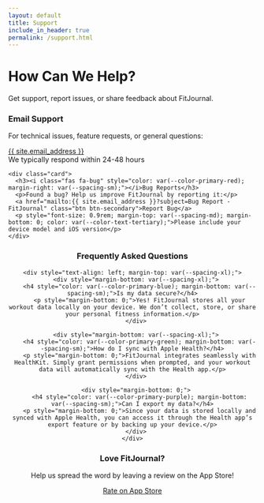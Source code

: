 ```yaml
---
layout: default
title: Support
include_in_header: true
permalink: /support.html
---
```


<div class="content" style="max-width: 700px; margin: 0 auto;">
  <div class="text-center mb-2xl">
    <h1>How Can We Help?</h1>
    <p>Get support, report issues, or share feedback about FitJournal.</p>
  </div>

  <div class="grid grid-2">
    <div class="card">
      <h3><i class="fas fa-envelope" style="color: var(--color-primary-blue); margin-right: var(--spacing-sm);"></i>Email Support</h3>
      <p>For technical issues, feature requests, or general questions:</p>
      <a href="mailto:{{ site.email_address }}" class="btn btn-primary">{{ site.email_address }}</a>
      <p style="font-size: 0.9rem; margin-top: var(--spacing-md); margin-bottom: 0; color: var(--color-text-tertiary);">We typically respond within 24-48 hours</p>
    </div>
    
    <div class="card">
      <h3><i class="fas fa-bug" style="color: var(--color-primary-red); margin-right: var(--spacing-sm);"></i>Bug Reports</h3>
      <p>Found a bug? Help us improve FitJournal by reporting it:</p>
      <a href="mailto:{{ site.email_address }}?subject=Bug Report - FitJournal" class="btn btn-secondary">Report Bug</a>
      <p style="font-size: 0.9rem; margin-top: var(--spacing-md); margin-bottom: 0; color: var(--color-text-tertiary);">Please include your device model and iOS version</p>
    </div>
  </div>

  <div class="card" style="margin-top: var(--spacing-2xl); text-align: center;">
    <h3>Frequently Asked Questions</h3>
    
    <div style="text-align: left; margin-top: var(--spacing-xl);">
      <div style="margin-bottom: var(--spacing-xl);">
        <h4 style="color: var(--color-primary-blue); margin-bottom: var(--spacing-sm);">Is my data secure?</h4>
        <p style="margin-bottom: 0;">Yes! FitJournal stores all your workout data locally on your device. We don’t collect, store, or share your personal fitness information.</p>
      </div>
      
      <div style="margin-bottom: var(--spacing-xl);">
        <h4 style="color: var(--color-primary-green); margin-bottom: var(--spacing-sm);">How do I sync with Apple Health?</h4>
        <p style="margin-bottom: 0;">FitJournal integrates seamlessly with HealthKit. Simply grant permissions when prompted, and your workout data will automatically sync with the Health app.</p>
      </div>
      
      <div style="margin-bottom: 0;">
        <h4 style="color: var(--color-primary-purple); margin-bottom: var(--spacing-sm);">Can I export my data?</h4>
        <p style="margin-bottom: 0;">Since your data is stored locally and synced with Apple Health, you can access it through the Health app’s export feature or by backing up your device.</p>
      </div>
    </div>
  </div>

  <div style="text-align: center; margin-top: var(--spacing-4xl);">
    <h3>Love FitJournal?</h3>
    <p>Help us spread the word by leaving a review on the App Store!</p>
    <a href="{{ site.appstore_link | default: '#' }}" class="btn btn-primary">
      <i class="fas fa-star"></i>
      Rate on App Store
    </a>
  </div>
</div>

